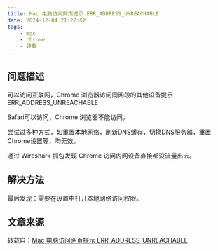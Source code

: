 ```yaml
---
title: Mac 电脑访问网页提示 ERR_ADDRESS_UNREACHABLE
date: 2024-12-04 21:27:52
tags:
    - mac
    - chrome
    - 转载
---
```


## 问题描述

可以访问互联网，Chrome 浏览器访问同网段的其他设备提示 ERR_ADDRESS_UNREACHABLE

Safari可以访问，Chrome 浏览器不能访问。

尝试过多种方式，如重置本地网络，刷新DNS缓存，切换DNS服务器，重置Chrome设置等，均无效。

通过 Wireshark 抓包发现 Chrome 访问内网设备直接都没流量出去。

## 解决方法

最后发现：需要在设置中打开本地网络访问权限。

## 文章来源

转载自：[Mac 电脑访问网页提示 ERR_ADDRESS_UNREACHABLE](https://blog.csdn.net/SL003/article/details/143151802)
